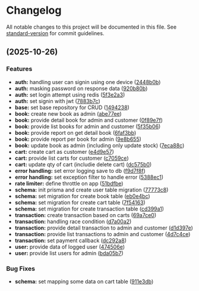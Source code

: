 # Changelog

All notable changes to this project will be documented in this file. See [standard-version](https://github.com/conventional-changelog/standard-version) for commit guidelines.

##  (2025-10-26)


### Features

* **auth:** handling user can signin using one device ([2448b0b](https://github.com/wahyudiindra/bookstore-api/commit/2448b0b1dd1255a43bf50ffd6ce125e83826ad8a))
* **auth:** masking password on response data ([920b80b](https://github.com/wahyudiindra/bookstore-api/commit/920b80bbc8ccbfa660242c7a171fe2200d63bd17))
* **auth:** set login attempt using redis ([5f3e2a3](https://github.com/wahyudiindra/bookstore-api/commit/5f3e2a3af8d21ec7fbb171739d876f0efc38dca0))
* **auth:** set signin with jwt ([7883b7c](https://github.com/wahyudiindra/bookstore-api/commit/7883b7c350d5730fd76a5d628afe0ff3ca9ddb6f))
* **base:** set base repository for CRUD ([1494238](https://github.com/wahyudiindra/bookstore-api/commit/149423897e5c0dc0a16c7aa604e007d6da600378))
* **book:** create new book as admin ([abe77ee](https://github.com/wahyudiindra/bookstore-api/commit/abe77ee7cf878770a37e76faaf8497ea0bc0f974))
* **book:** provide detail book for admin and customer ([0f89e7f](https://github.com/wahyudiindra/bookstore-api/commit/0f89e7f864ea3eb7e7701a5f366c4b867aac7aa1))
* **book:** provide list books for admin and customer ([5f35b06](https://github.com/wahyudiindra/bookstore-api/commit/5f35b06b9b94cc1dd5f661072d1405440fdd2ba1))
* **book:** provide report on get detail book ([6faf3bb](https://github.com/wahyudiindra/bookstore-api/commit/6faf3bb9b3dceb3932d3092af5156230622f8c42))
* **book:** provide report per book for admin ([9e8b655](https://github.com/wahyudiindra/bookstore-api/commit/9e8b655d04dcbfc8b80b22bfb49089b40a5f1d09))
* **book:** update book as admin (including only update stock) ([7eca88c](https://github.com/wahyudiindra/bookstore-api/commit/7eca88c9f77bb9fd436c2a7e5e40c9ec07ec769c))
* **cart:** create cart as customer ([e4d9e57](https://github.com/wahyudiindra/bookstore-api/commit/e4d9e57a2c7e21533f03b8597cf91170aefcec88))
* **cart:** provide list carts for customer ([c7059ce](https://github.com/wahyudiindra/bookstore-api/commit/c7059ceb7c73640c9049be2e24fc6937b9d811ea))
* **cart:** update qty of cart (includie delete cart) ([dc575b0](https://github.com/wahyudiindra/bookstore-api/commit/dc575b005697ab7f0cfcf1a2c29f6027fd2edfdb))
* **error handling:** set error logging save to db ([f9d7f8f](https://github.com/wahyudiindra/bookstore-api/commit/f9d7f8fc845f6006d2bd777b81110c354ab134fd))
* **error handling:** set exception filter to handle error ([5388ec1](https://github.com/wahyudiindra/bookstore-api/commit/5388ec1fdf967205dfdd0680a7572ec6b9499301))
* **rate limiter:** define throttle on app ([51bdfbe](https://github.com/wahyudiindra/bookstore-api/commit/51bdfbef9ae63eb47c3f501e6362a96be8625681))
* **schema:** init prisma and create user table migration ([77773c8](https://github.com/wahyudiindra/bookstore-api/commit/77773c8399005c41246a9e83b4b33dd9966bb9d4))
* **schema:** set migration for create book table ([eb0e4bc](https://github.com/wahyudiindra/bookstore-api/commit/eb0e4bc20bcfb7383be836f7f0afc394c988b559))
* **schema:** set migration for create cart table ([7f54163](https://github.com/wahyudiindra/bookstore-api/commit/7f54163cd4532649546bd00f4591557a09d94f9e))
* **schema:** set migration for create transaction table ([cd399a1](https://github.com/wahyudiindra/bookstore-api/commit/cd399a16d7ce4a4c852890ff8b0ce6ed9025c7ab))
* **transaction:** create transaction based on carts ([69a7ce0](https://github.com/wahyudiindra/bookstore-api/commit/69a7ce0aaed274d409a5d4451e959fbc3da3da29))
* **transaction:** handling race condition ([d7a00a2](https://github.com/wahyudiindra/bookstore-api/commit/d7a00a2abcaa68f11d8c1be37cdda7bbc52a3da6))
* **transaction:** provide detail transaction to admin and customer ([d1d397e](https://github.com/wahyudiindra/bookstore-api/commit/d1d397e64b2d1acbbe38e8aa773aa62f66d49182))
* **transaction:** provide list transactions to admin and customer ([4d7c4ce](https://github.com/wahyudiindra/bookstore-api/commit/4d7c4ce46ea0f2f58a287e323102d17d1133f85c))
* **transaction:** set payment callback ([dc292a8](https://github.com/wahyudiindra/bookstore-api/commit/dc292a880bffffb9a62a2cb7259d7d4e603009da))
* **user:** provide data of logged user ([474506e](https://github.com/wahyudiindra/bookstore-api/commit/474506e275b7327a0a9f052e5ff961f1b8f79bbf))
* **user:** provide list users for admin ([bda05b7](https://github.com/wahyudiindra/bookstore-api/commit/bda05b73511b314f72d5b9142bac43abe4e7ca24))


### Bug Fixes

* **schema:** set mapping some data on cart table ([911e3db](https://github.com/wahyudiindra/bookstore-api/commit/911e3db5cb9e42f5e8cc2f593d7b352221c9d4bc))
